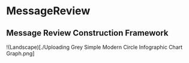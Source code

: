# MessageReview
**Message Review Construction Framework**
---
!(Landscape)[./Uploading Grey Simple Modern Circle Infographic Chart Graph.png]
